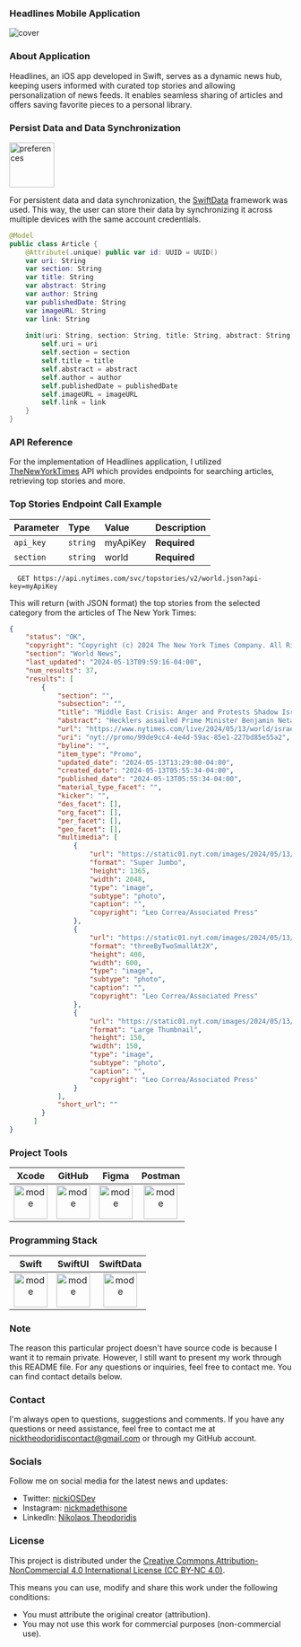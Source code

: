 ### Headlines Mobile Application
<img alt="cover" src="https://github.com/nicktheodoridisiOS/Headlines/assets/122683142/4def2783-233e-44f9-93cd-87fa6b959d5b">

### About Application
Headlines, an iOS app developed in Swift, serves as a dynamic news hub, keeping users informed with curated top stories and allowing personalization of news feeds. It enables seamless sharing of articles and offers saving favorite pieces to a personal library.

### Persist Data and Data Synchronization
<img width="80" alt="preferences" src="https://developer.apple.com/assets/elements/icons/swiftdata/swiftdata-96x96_2x.png">

For persistent data and data synchronization, the  [SwiftData](https://developer.apple.com/xcode/swiftdata/) framework was used. This way, the user can store their data by synchronizing it across multiple devices with the same account credentials.
```swift
@Model
public class Article {
    @Attribute(.unique) public var id: UUID = UUID()
    var uri: String
    var section: String
    var title: String
    var abstract: String
    var author: String
    var publishedDate: String
    var imageURL: String
    var link: String
    
    init(uri: String, section: String, title: String, abstract: String, author: String, publishedDate: String, imageURL: String, link: String) {
        self.uri = uri
        self.section = section
        self.title = title
        self.abstract = abstract
        self.author = author
        self.publishedDate = publishedDate
        self.imageURL = imageURL
        self.link = link
    }
}
```

### API Reference
For the implementation of Headlines application, I utilized [TheNewYorkTimes](https://developer.nytimes.com/apis) API which provides endpoints for searching articles, retrieving top stories and more.

### Top Stories Endpoint Call Example
| Parameter | Type     | Value |Description                |
| :-------- | :------- | :-------|:------------------------- |
| `api_key` | `string` |myApiKey |**Required** |
| `section` | `string` |world |**Required**|

```https
  GET https://api.nytimes.com/svc/topstories/v2/world.json?api-key=myApiKey
```
This will return (with JSON format) the top stories from the selected category from the articles of The New York Times:
```json
{
    "status": "OK",
    "copyright": "Copyright (c) 2024 The New York Times Company. All Rights Reserved.",
    "section": "World News",
    "last_updated": "2024-05-13T09:59:16-04:00",
    "num_results": 37,
    "results": [
        {
            "section": "",
            "subsection": "",
            "title": "Middle East Crisis: Anger and Protests Shadow Israel’s Memorial Day",
            "abstract": "Hecklers assailed Prime Minister Benjamin Netanyahu and other leaders as tensions over the Oct. 7 attacks and the Gaza war flared on one of Israel’s most solemn holidays.",
            "url": "https://www.nytimes.com/live/2024/05/13/world/israel-gaza-war-hamas-rafah",
            "uri": "nyt://promo/99de9cc4-4e4d-59ac-85e1-227bd85e55a2",
            "byline": "",
            "item_type": "Promo",
            "updated_date": "2024-05-13T13:29:00-04:00",
            "created_date": "2024-05-13T05:55:34-04:00",
            "published_date": "2024-05-13T05:55:34-04:00",
            "material_type_facet": "",
            "kicker": "",
            "des_facet": [],
            "org_facet": [],
            "per_facet": [],
            "geo_facet": [],
            "multimedia": [
                {
                    "url": "https://static01.nyt.com/images/2024/05/13/multimedia/13mideast-crisis-promo-130pm-cvfb/13mideast-crisis-promo-130pm-cvfb-superJumbo.jpg",
                    "format": "Super Jumbo",
                    "height": 1365,
                    "width": 2048,
                    "type": "image",
                    "subtype": "photo",
                    "caption": "",
                    "copyright": "Leo Correa/Associated Press"
                },
                {
                    "url": "https://static01.nyt.com/images/2024/05/13/multimedia/13mideast-crisis-promo-130pm-cvfb/13mideast-crisis-promo-130pm-cvfb-threeByTwoSmallAt2X.jpg",
                    "format": "threeByTwoSmallAt2X",
                    "height": 400,
                    "width": 600,
                    "type": "image",
                    "subtype": "photo",
                    "caption": "",
                    "copyright": "Leo Correa/Associated Press"
                },
                {
                    "url": "https://static01.nyt.com/images/2024/05/13/multimedia/13mideast-crisis-promo-130pm-cvfb/13mideast-crisis-promo-130pm-cvfb-thumbLarge.jpg",
                    "format": "Large Thumbnail",
                    "height": 150,
                    "width": 150,
                    "type": "image",
                    "subtype": "photo",
                    "caption": "",
                    "copyright": "Leo Correa/Associated Press"
                }
            ],
            "short_url": ""
        }
      ]
}
```
### Project Tools
|Xcode|GitHub|Figma|Postman|
|:---:|:---:|:---:|:---:|
|<img width="60" alt="mode" src="https://cdn.jim-nielsen.com/macos/512/xcode-2020-11-11.png?rf=1024">|<img width="60" alt="mode" src="https://cdn.jim-nielsen.com/macos/512/github-desktop-2021-05-20.png?rf=1024">|<img width="60" alt="mode" src="https://cdn.jim-nielsen.com/macos/512/figma-2021-05-05.png?rf=1024">|<img width="60" alt="mode" src="https://www.dockhunt.com/_next/image?url=https%3A%2F%2Fdockhunt-images.nyc3.cdn.digitaloceanspaces.com%2F04e04350-1ef9-40d5-893f-aa743ad3435c&w=256&q=75">|

### Programming Stack
|Swift|SwiftUI|SwiftData|
|:---:|:---:|:---:|
|<img width="60" alt="mode" src="https://developer.apple.com/assets/elements/icons/swift/swift-96x96_2x.png">|<img width="60" alt="mode" src="https://developer.apple.com/assets/elements/icons/swiftui/swiftui-128x128_2x.png">|<img width="60" alt="mode" src="https://developer.apple.com/assets/elements/icons/swiftdata/swiftdata-96x96_2x.png">|

### Note
  The reason this particular project doesn't have source code is because I want it to remain private. However, I still want to present my work through this README file. For any questions or inquiries, feel free to contact me. You can find contact details below.

### Contact
I'm always open to questions, suggestions and comments. If you have any questions or need assistance, feel free to contact me at [nicktheodoridiscontact@gmail.com](mailto:nicktheodoridiscontact@gmail.com) or through my GitHub account.

### Socials

Follow me on social media for the latest news and updates:

- Twitter: [nickiOSDev](https://twitter.com/nickiOSDev)
- Instagram: [nickmadethisone](https://www.instagram.com/nickmadethisone/)
- LinkedIn: [Nikolaos Theodoridis](https://www.linkedin.com/in/nikolaostheodoridis/)

### License
This project is distributed under the [Creative Commons Attribution-NonCommercial 4.0 International License (CC BY-NC 4.0)](https://creativecommons.org/licenses/by-nc/4.0/).

This means you can use, modify and share this work under the following conditions:
- You must attribute the original creator (attribution).
- You may not use this work for commercial purposes (non-commercial use).
